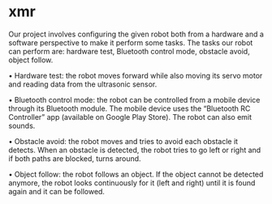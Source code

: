 # xmr
Our project involves configuring the given robot both from a hardware and a software perspective to make it perform some tasks. The tasks our robot can perform are: hardware test, Bluetooth control mode, obstacle avoid, object follow.

•	Hardware test: the robot moves forward while also moving its servo motor and reading data from the ultrasonic sensor.

•	Bluetooth control mode: the robot can be controlled from a mobile device through its Bluetooth module. The mobile device uses the “Bluetooth RC Controller” app (available on Google Play Store). The robot can also emit sounds.

•	Obstacle avoid: the robot moves and tries to avoid each obstacle it detects. When an obstacle is detected, the robot tries to go left or right and if both paths are blocked, turns around.

•	Object follow: the robot follows an object. If the object cannot be detected anymore, the robot looks continuously for it (left and right) until it is found again and it can be followed.

